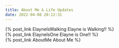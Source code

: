 ```yaml
---
title: About Me & Life Updates
date: 2022-04-08 20:12:31
---
```


{% post_link ElayneIsWalking Elayne is Walking!! %}
<br>
{% post_link ElayneIsOne Elayne is One!! %}
<br>
{% post_link AboutMe About Me %}
<br>